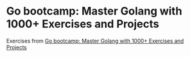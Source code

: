 # Go bootcamp: Master Golang with 1000+ Exercises and Projects
Exercises from [Go bootcamp: Master Golang with 1000+ Exercises and Projects](https://www.udemy.com/course/learn-go-the-complete-bootcamp-course-golang/)
